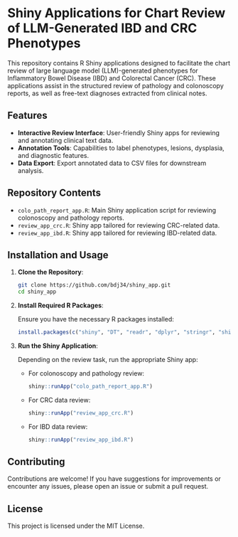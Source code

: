 # Shiny Applications for Chart Review of LLM-Generated IBD and CRC Phenotypes

This repository contains R Shiny applications designed to facilitate the chart review of large language model (LLM)-generated phenotypes for Inflammatory Bowel Disease (IBD) and Colorectal Cancer (CRC). These applications assist in the structured review of pathology and colonoscopy reports, as well as free-text diagnoses extracted from clinical notes.

## Features

- **Interactive Review Interface**: User-friendly Shiny apps for reviewing and annotating clinical text data.
- **Annotation Tools**: Capabilities to label phenotypes, lesions, dysplasia, and diagnostic features.
- **Data Export**: Export annotated data to CSV files for downstream analysis.

## Repository Contents

- `colo_path_report_app.R`: Main Shiny application script for reviewing colonoscopy and pathology reports.
- `review_app_crc.R`: Shiny app tailored for reviewing CRC-related data.
- `review_app_ibd.R`: Shiny app tailored for reviewing IBD-related data.

## Installation and Usage

1. **Clone the Repository**:

   ```bash
   git clone https://github.com/bdj34/shiny_app.git
   cd shiny_app
   ```

2. **Install Required R Packages**:

   Ensure you have the necessary R packages installed:

   ```r
   install.packages(c("shiny", "DT", "readr", "dplyr", "stringr", "shinydashboard"))
   ```

3. **Run the Shiny Application**:

   Depending on the review task, run the appropriate Shiny app:

   - For colonoscopy and pathology review:

     ```r
     shiny::runApp("colo_path_report_app.R")
     ```

   - For CRC data review:

     ```r
     shiny::runApp("review_app_crc.R")
     ```

   - For IBD data review:

     ```r
     shiny::runApp("review_app_ibd.R")
     ```

## Contributing

Contributions are welcome! If you have suggestions for improvements or encounter any issues, please open an issue or submit a pull request.

## License

This project is licensed under the MIT License.
